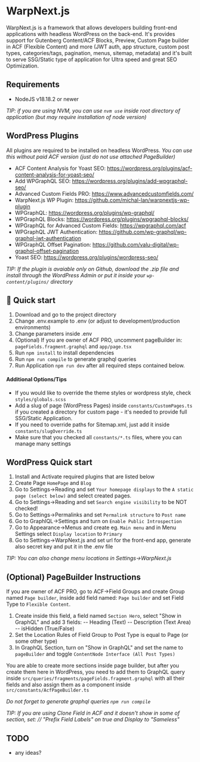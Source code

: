 # WarpNext.js

WarpNext.js is a framework that allows developers building front-end
applications with headless WordPress on the back-end. It's provides support for
Gutenberg Content/ACF Blocks, Preview, Custom Page builder in ACF (Flexible
Content) and more (JWT auth, app structure, custom post types, categories/tags,
pagination, menus, sitemap, metadata) and it's built to serve SSG/Static type of
application for Ultra speed and great SEO Optimization.

## Requirements

-   NodeJS v18.18.2 or newer

_TIP: if you are using NVM, you can use `nvm use` inside root directory of
application (but may require installation of node version)_

## WordPress Plugins

All plugins are required to be installed on headless WordPress. _You can use
this without paid ACF version (just do not use attached PageBuilder)_

-   ACF Content Analysis for Yoast SEO:
    https://wordpress.org/plugins/acf-content-analysis-for-yoast-seo/
-   Add WPGraphQL SEO: https://wordpress.org/plugins/add-wpgraphql-seo/
-   Advanced Custom Fields PRO: https://www.advancedcustomfields.com/
-   WarpNext.js WP Plugin: https://github.com/michal-lan/warpnextjs-wp-plugin
-   WPGraphQL: https://wordpress.org/plugins/wp-graphql/
-   WPGraphQL Blocks: https://wordpress.org/plugins/wpgraphql-blocks/
-   WPGraphQL for Advanced Custom Fields: https://wpgraphql.com/acf
-   WPGraphQL JWT Authentication:
    https://github.com/wp-graphql/wp-graphql-jwt-authentication
-   WPGraphQL Offset Pagination:
    https://github.com/valu-digital/wp-graphql-offset-pagination
-   Yoast SEO: https://wordpress.org/plugins/wordpress-seo/

_TIP: If the plugin is avaiable only on Github, download the .zip file and
install through the WordPress Admin or put it inside your `wp-content/plugins/`
directory_

## 🚀 Quick start

1. Download and go to the project directory
2. Change .env.example to .env (or adjust to development/production
   environments)
3. Change parameters inside .env
4. (Optional) If you are owner of ACF PRO, uncomment pageBuilder in:
   `pageFields.fragment.graphql` and `app/page.tsx`
5. Run `npm install` to install dependencies
6. Run `npm run compile` to generate graphql queries
7. Run Application `npm run dev` after all required steps contained below.

#### Additional Options/Tips

-   If you would like to override the theme styles or wordpress style, check
    `styles/globals.scss`
-   Add a slug of page (WordPress Pages) inside `constants/CustomPages.ts` if
    you created a directory for custom page - it's needed to provide full
    SSG/Static Application.
-   If you need to override paths for Sitemap.xml, just add it inside
    `constants/slugOverride.ts`
-   Make sure that you checked all `constants/*.ts` files, where you can manage
    many settings

## WordPress Quick start

1. Install and Activate required plugins that are listed below
2. Create Page `HomePage` and `Blog`
3. Go to Settings->Reading and set `Your homepage displays` to the
   `A static page (select below)` and select created pages.
4. Go to Settings->Reading and set `Search engine visibility` to be NOT checked!
5. Go to Settings->Permalinks and set `Permalink structure` to `Post name`
6. Go to GraphlQL->Settings and turn on `Enable Public Introspection`
7. Go to Appearance->Menus and create eg. `Main menu` and in Menu Settings
   select `Display location` to `Primary`
8. Go to Settings->WarpNext.js and set url for the front-end app, generate also
   secret key and put it in the .env file

_TIP: You can also change menu locations in Settings->WarpNext.js_

## (Optional) PageBuilder Instructions

If you are owner of ACF PRO, go to ACF->Field Groups and create Group named
`Page builder`, inside add field named: `Page builder` and set Field Type to
`Flexible Content`.

1. Create inside this field, a field named `Section Hero`, select "Show in
   GraphQL" and add 3 fields: -- Heading (Text) -- Description (Text Area) --
   isHidden (True/False)
2. Set the Location Rules of Field Group to Post Type is equal to Page (or some
   other type)
3. In GraphQL Section, turn on "Show in GraphQL" and set the name to
   `pageBuilder` and toggle `ContentNode Interface (All Post Types)`

You are able to create more sections inside page builder, but after you create
them here in WordPress, you need to add them to GraphQL query inside
`src/queries/fragments/pageFields.fragment.graphql` with all their fields and
also assign them as a component inside `src/constants/AcfPageBuilder.ts`

_Do not forget to generate graphql queries `npm run compile`_

_TIP: If you are using Clone Field in ACF and it doesn't show in some of
section, set: // "Prefix Field Labels" on true and Display to "Sameless"_

## TODO

-   any ideas?
